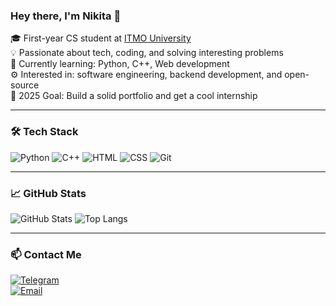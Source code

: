 ### Hey there, I'm Nikita 👋

🎓 First-year CS student at [ITMO University](https://en.itmo.ru/en/)  
💡 Passionate about tech, coding, and solving interesting problems  
🔭 Currently learning: Python, C++, Web development  
⚙️ Interested in: software engineering, backend development, and open-source  
🎯 2025 Goal: Build a solid portfolio and get a cool internship

---

### 🛠️ Tech Stack

![Python](https://img.shields.io/badge/Python-3776AB?style=for-the-badge&logo=python&logoColor=white)
![C++](https://img.shields.io/badge/C++-00599C?style=for-the-badge&logo=c%2B%2B&logoColor=white)
![HTML](https://img.shields.io/badge/HTML5-E34F26?style=for-the-badge&logo=html5&logoColor=white)
![CSS](https://img.shields.io/badge/CSS3-1572B6?style=for-the-badge&logo=css3&logoColor=white)
![Git](https://img.shields.io/badge/Git-F05032?style=for-the-badge&logo=git&logoColor=white)

---

### 📈 GitHub Stats

![GitHub Stats](https://github-readme-stats.vercel.app/api?username=npapaHAHA&show_icons=true&theme=radical)
![Top Langs](https://github-readme-stats.vercel.app/api/top-langs/?username=npapaHAHA&layout=compact&theme=radical)

---

### 📫 Contact Me

[![Telegram](https://img.shields.io/badge/Telegram-2CA5E0?style=for-the-badge&logo=telegram&logoColor=white)](https://t.me/YOUR_TELEGRAM)  
[![Email](https://img.shields.io/badge/Email-D14836?style=for-the-badge&logo=gmail&logoColor=white)](mailto:your@email.com)
